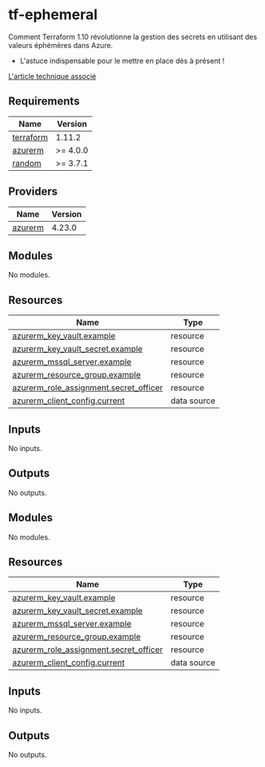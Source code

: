 # tf-ephemeral
Comment Terraform 1.10 révolutionne la gestion des secrets en utilisant des valeurs éphémères dans Azure.
- L'astuce indispensable pour le mettre en place dès à présent !

[L'article technique associé](https://blog.smartcloudarchitect.fr/terraform-ephemeral-values-in-practice)

<!-- BEGIN_TF_DOCS -->
## Requirements

| Name | Version |
|------|---------|
| <a name="requirement_terraform"></a> [terraform](#requirement\_terraform) | 1.11.2 |
| <a name="requirement_azurerm"></a> [azurerm](#requirement\_azurerm) | >= 4.0.0 |
| <a name="requirement_random"></a> [random](#requirement\_random) | >= 3.7.1 |

## Providers

| Name | Version |
|------|---------|
| <a name="provider_azurerm"></a> [azurerm](#provider\_azurerm) | 4.23.0 |

## Modules

No modules.

## Resources

| Name | Type |
|------|------|
| [azurerm_key_vault.example](https://registry.terraform.io/providers/hashicorp/azurerm/latest/docs/resources/key_vault) | resource |
| [azurerm_key_vault_secret.example](https://registry.terraform.io/providers/hashicorp/azurerm/latest/docs/resources/key_vault_secret) | resource |
| [azurerm_mssql_server.example](https://registry.terraform.io/providers/hashicorp/azurerm/latest/docs/resources/mssql_server) | resource |
| [azurerm_resource_group.example](https://registry.terraform.io/providers/hashicorp/azurerm/latest/docs/resources/resource_group) | resource |
| [azurerm_role_assignment.secret_officer](https://registry.terraform.io/providers/hashicorp/azurerm/latest/docs/resources/role_assignment) | resource |
| [azurerm_client_config.current](https://registry.terraform.io/providers/hashicorp/azurerm/latest/docs/data-sources/client_config) | data source |

## Inputs

No inputs.

## Outputs

No outputs.
<!-- END_TF_DOCS -->

## Modules

No modules.

## Resources

| Name | Type |
|------|------|
| [azurerm_key_vault.example](https://registry.terraform.io/providers/hashicorp/azurerm/latest/docs/resources/key_vault) | resource |
| [azurerm_key_vault_secret.example](https://registry.terraform.io/providers/hashicorp/azurerm/latest/docs/resources/key_vault_secret) | resource |
| [azurerm_mssql_server.example](https://registry.terraform.io/providers/hashicorp/azurerm/latest/docs/resources/mssql_server) | resource |
| [azurerm_resource_group.example](https://registry.terraform.io/providers/hashicorp/azurerm/latest/docs/resources/resource_group) | resource |
| [azurerm_role_assignment.secret_officer](https://registry.terraform.io/providers/hashicorp/azurerm/latest/docs/resources/role_assignment) | resource |
| [azurerm_client_config.current](https://registry.terraform.io/providers/hashicorp/azurerm/latest/docs/data-sources/client_config) | data source |

## Inputs

No inputs.

## Outputs

No outputs.
<!-- END_TF_DOCS -->

